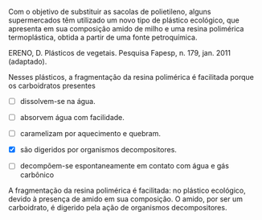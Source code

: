 

Com o objetivo de substituir as sacolas de polietileno, alguns supermercados têm utilizado um novo tipo de plástico ecológico, que apresenta em sua composição amido de milho e uma resina polimérica termoplástica, obtida a partir de uma fonte petroquímica.

ERENO, D. Plásticos de vegetais. Pesquisa Fapesp, n. 179, jan. 2011 (adaptado).

Nesses plásticos, a fragmentação da resina polimérica é facilitada porque os carboidratos presentes



- [ ] dissolvem-se na água.
- [ ] absorvem água com facilidade.
- [ ] caramelizam por aquecimento e quebram.
- [x] são digeridos por organismos decompositores.
- [ ] decompõem-se espontaneamente em contato com água e gás carbônico


A fragmentação da resina polimérica é facilitada: no plástico ecológico, devido à presença de amido em sua composição. O amido, por ser um carboidrato, é digerido pela ação de organismos decompositores.

        